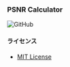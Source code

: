﻿### PSNR Calculator

![GitHub](https://img.shields.io/github/license/chronoclover/PSNRCalc)

#### ライセンス
 - [MIT License](./LICENSE.txt)